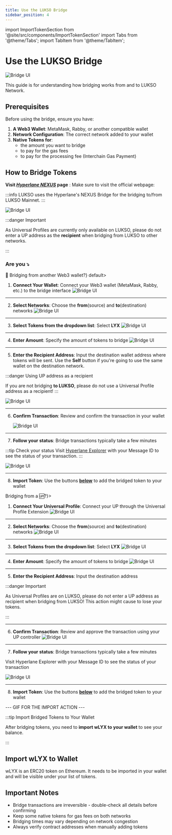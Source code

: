 ```yaml
---
title: Use the LUKSO Bridge
sidebar_position: 4
---
```


import ImportTokenSection from '@site/src/components/ImportTokenSection'
import Tabs from '@theme/Tabs';
import TabItem from '@theme/TabItem';

# Use the LUKSO Bridge

![Bridge UI](../../../static/img/general/how-to/use-lukso-bridge/bridge_home.png)

This guide is for understanding how bridging works from and to LUKSO Network.

## Prerequisites

Before using the bridge, ensure you have:

1. **A Web3 Wallet**: MetaMask, Rabby, or another compatible wallet
2. **Network Configuration**: The correct network added to your wallet
3. **Native Tokens for**:
   - the amount you want to bridge
   - to pay for the gas fees
   - to pay for the processing fee (Interchain Gas Payment)

## How to Bridge Tokens

**Visit [_Hyperlane NEXUS_](https://usenexus.org/) page** : Make sure to visit the official webpage:

:::info
LUKSO uses the Hyperlane's NEXUS Bridge for the bridging to/from LUKSO Mainnet.
:::

![Bridge UI](../../../static/img/general/how-to/use-lukso-bridge/bridge_home.png)

:::danger Important

As Universal Profiles are currently only available on LUKSO, please do not enter a UP address as the <strong>recipient</strong> when bridging from LUKSO to other networks.

:::

### Are you ⤵️

<Tabs>
  <TabItem value="eoa" label={<h3>🌉 Bridging from another Web3 wallet?</h3>} default>

1. **Connect Your Wallet**: Connect your Web3 wallet (MetaMask, Rabby, etc.) to the bridge interface
   ![Bridge UI](../../../static/img/general/how-to/use-lukso-bridge/eoa_home.png)

---

2. **Select Networks**: Choose the **from**(source) and **to**(destination) networks
   ![Bridge UI](../../../static/img/general/how-to/use-lukso-bridge/eoa_from_to.png)

---

3. **Select Tokens from the dropdown list**: Select **LYX**
   ![Bridge UI](../../../static/img/general/how-to/use-lukso-bridge/eoa_token.png)

---

4. **Enter Amount**: Specify the amount of tokens to bridge
   ![Bridge UI](../../../static/img/general/how-to/use-lukso-bridge/eoa_amount.png)

---

5. **Enter the Recipient Address**: Input the destination wallet address where tokens will be sent. Use the <strong>Self</strong> button if you're going to use the same wallet on the destination network.

:::danger Using UP address as a recipient

If you are not bridging <strong>to LUKSO</strong>, please do not use a Universal Profile address as a recipient!
:::

![Bridge UI](../../../static/img/general/how-to/use-lukso-bridge/eoa_destination.png)

---

6. **Confirm Transaction**: Review and confirm the transaction in your wallet

   ![Bridge UI](../../../static/img/general/how-to/use-lukso-bridge/eoa_send.png)

---

7. **Follow your status**: Bridge transactions typically take a few minutes

:::tip Check your status
Visit [Hyperlane Explorer](https://explorer.hyperlane.xyz/) with your Message ID to see the status of your transaction.
:::

![Bridge UI](../../../static/img/general/how-to/use-lukso-bridge/eoa_message.png)

---

8. **Import Token**: Use the buttons [**below**](#import-wlyx-to-wallet) to add the bridged token to your wallet

  </TabItem>
  <TabItem value="up" label={<h3>Bridging from a 🆙?</h3>}>

1. **Connect Your Universal Profile**: Connect your UP through the Universal Profile Extension
   ![Bridge UI](../../../static/img/general/how-to/use-lukso-bridge/bridge_connect.png)

---

2. **Select Networks**: Choose the **from**(source) and **to**(destination) networks
   ![Bridge UI](../../../static/img/general/how-to/use-lukso-bridge/bridge_ui.png)

---

3. **Select Tokens from the dropdown list**: Select **LYX**
   ![Bridge UI](../../../static/img/general/how-to/use-lukso-bridge/bridge_ui.png)

---

4. **Enter Amount**: Specify the amount of tokens to bridge
   ![Bridge UI](../../../static/img/general/how-to/use-lukso-bridge/bridge_ui.png)

---

5. **Enter the Recipient Address**: Input the destination address

:::danger Important

As Universal Profiles are on LUKSO, please do not enter a UP address as recipient when bridging from LUKSO! This action might cause to lose your tokens.

:::

---

6. **Confirm Transaction**: Review and approve the transaction using your UP controller
   ![Bridge UI](../../../static/img/general/how-to/use-lukso-bridge/bridge_ui.png)

---

7. **Follow your status**: Bridge transactions typically take a few minutes

Visit Hyperlane Explorer with your Message ID to see the status of your transaction

![Bridge UI](../../../static/img/general/how-to/use-lukso-bridge/bridge_ui.png)

---

8. **Import Token**: Use the buttons [**below**](#import-wlyx-to-wallet) to add the bridged token to your wallet

  </TabItem>
</Tabs>

--- GIF FOR THE IMPORT ACTION ---

:::tip Import Bridged Tokens to Your Wallet

After bridging tokens, you need to **import wLYX to your wallet** to see your balance.

:::

## Import wLYX to Wallet

wLYX is an ERC20 token on Ethereum. It needs to be imported in your wallet and will be visible under your list of tokens.

<ImportTokenSection />

## Important Notes

- Bridge transactions are irreversible - double-check all details before confirming
- Keep some native tokens for gas fees on both networks
- Bridging times may vary depending on network congestion
- Always verify contract addresses when manually adding tokens
